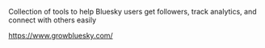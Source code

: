 
Collection of tools to help Bluesky users get followers, track analytics, and connect with others easily

https://www.growbluesky.com/